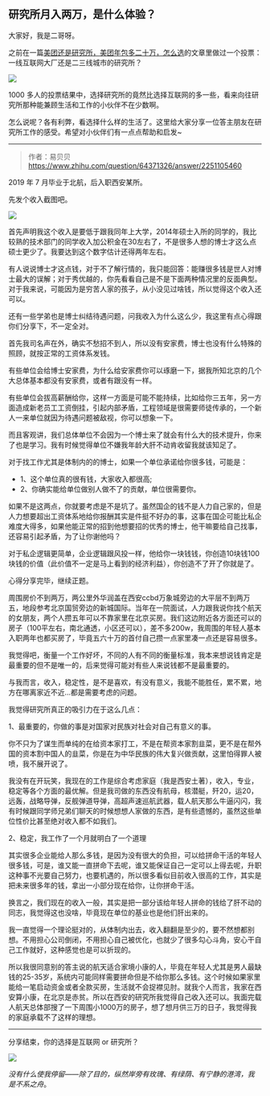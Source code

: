## 研究所月入两万，是什么体验？

大家好，我是二哥呀。

之前在一篇[美团还是研究所，美团年包多二十万，怎么选](https://mp.weixin.qq.com/s/oc-6Um6y0LlpSQwDY4HAbw)的文章里做过一个投票：一线互联网大厂还是二三线城市的研究所？

![](https://cdn.jsdelivr.net/gh/itwanger/toBeBetterJavaer/images/manongshenghuo/yanjiusuo-20wan-1.png)

1000 多人的投票结果中，选择研究所的竟然比选择互联网的多一些，看来向往研究所那种能兼顾生活和工作的小伙伴不在少数啊。

怎么说呢？各有利弊，看选择什么样的生活了。这里给大家分享一位答主朋友在研究所工作的感受。希望对小伙伴们有一点点帮助和启发~

-----

>作者：易贝贝
>https://www.zhihu.com/question/64371326/answer/2251105460

2019 年 7 月毕业于北航，后入职西安某所。

先发个收入截图吧。

![](https://cdn.jsdelivr.net/gh/itwanger/toBeBetterJavaer/images/manongshenghuo/yanjiusuo-20wan-2.png)

首先声明我这个收入是要低于跟我同年上大学，2014年硕士入所的同学的，我比较熟的技术部门的同学收入加公积金在30左右了，不是很多人想的博士才这么点硕士更少了。我要达到这个数字估计还得两年左右。

有人说说博士才这点钱，对于不了解行情的，我只能回答：能赚很多钱是世人对博士最大的误解；对于秀优越的，你先看看自己是不是下面两种情况里的反面典型。对于我来说，可能因为是穷苦人家的孩子，从小没见过啥钱，所以觉得这个收入还可以。

还有一些学弟也是博士纠结待遇问题，问我收入为什么这么少，我这里有点心得跟你们分享下，不一定全对。

首先我司名声在外，确实不愁招不到人，所以没有安家费，博士也没有什么特殊的照顾，就按正常的工资体系发钱。

有些单位会给博士安家费，为什么给安家费你可以琢磨一下，据我所知北京的几个大总体基本都没有安家费，或者有跟没有一样。

有些单位会拔高薪酬给你，这样一方面是可能不能持续，比如给你三五年，另一方面造成新老员工工资倒挂，引起内部矛盾，工程领域是很需要师徒传承的，一个新人一来单位就因为待遇问题被敌视，你可以想象一下。

而且客观讲，我们总体单位不会因为一个博士来了就会有什么大的技术提升，你来了也是学习。我有时候觉得单位不嫌我年龄大肝不动肯收留我就该知足了。

对于找工作尤其是体制内的的博士，如果一个单位承诺给你很多钱，可能是：

- 1、这个单位真的很有钱，大家收入都很高;
- 2、你确实能给单位做别人做不了的贡献，单位很需要你。

如果不是这两点，你就要考虑是不是坑了。虽然国企的钱不是人力自己家的，但是人力想要超出工资体系地给你报酬其实是件挺不好办的事，这事在国企可能比私企难度大得多，如果他能正常的招到他想要招的优秀的博士，他干嘛要给自己找事，还容易引起矛盾，为了让你谢他吗？

对于私企逻辑更简单，企业逻辑跟风投一样，他给你一块钱钱，你创造10块钱100块钱的价值（此价值不一定是马上看到的经济利益），你创造不了开了你就是了。

心得分享完毕，继续正题。

周围房价不到两万，两公里外华润盖在西安ccbd万象城旁边的大平层不到两万五，地段参考北京国贸旁边的新城国际。当年在一院面试，人力跟我说你找个航天的女朋友，两个人攒五年可以不靠家里在北京买房。我们这边附近各方面还可以的房子（100平左右，南北通透，小区还可以），差不多200w，我周围的年轻人基本入职两年也都买房了，毕竟五六十万的首付自己攒一点家里凑一点还是容易很多。

我觉得吧，衡量一个工作好坏，不同的人有不同的衡量标准，我本来想说钱肯定是最重要的但不是唯一的，后来觉得可能对有些人来说钱都不是最重要的。

与我而言，收入，稳定性，是不是喜欢，有没有意义，我能不能胜任，累不累，地方在哪离家近不近…都是需要考虑的问题。

我觉得研究所真正的吸引力在于这么几点：

1、最重要的，你做的事是对国家对民族对社会对自己有意义的事。

你不只为了谋生而单纯的在给资本家打工，不是在帮资本家割韭菜，更不是在帮外国的资本割中国人的韭菜，你是在为中华民族的伟大复兴做贡献，这里怕得罪人被喷，我不展开说了。

我没有在开玩笑，我现在的工作是综合考虑家庭（我是西安土著），收入，专业，稳定等各个方面的最优解。但是我司做的东西没有航母，核潜艇，歼20，运20，远轰，战略导弹，反舰弹道导弹，高超声速巡航武器，载人航天那么牛逼闪闪，我有时候跟同学师兄弟们聊天的时候想想人家做的东西，是有些遗憾的，虽然这些单位性价比甚至绝对收入都不如我们。

2、稳定，我工作了一个月就明白了一个道理

其实很多企业能给人那么多钱，是因为没有很大的负担，可以给拼命干活的年轻人很多钱，可是，谁又能一直拼命下去呢，谁又能保证自己一定可以上得去呢，升职这种事不光要自己努力，也要机遇的，所以很多看似目前收入很高的工作，其实是把未来很多年的钱，拿出一小部分现在给你，让你拼命干活。

换言之，我们现在的收入一般，其实是把一部分该给年轻人拼命的钱给了肝不动的同志，我觉得这也没啥，毕竟现在单位的基业也是他们肝出来的。

我一直觉得一个理论挺对的，从体制内出去，收入翻翻是至少的，要不然想都别想。不用担心公司倒闭，不用担心自己被优化，也就少了很多勾心斗角，安心干自己工作就好，这种感觉也是可以折现的。

所以我很同意别的答主说的航天适合家境小康的人，毕竟在年轻人尤其是男人最缺钱的25-35岁，系统内可能同样需要拼命但是不给你那么多钱。这个时候如果家里能给一笔启动资金或者全款买房，生活就不会捉襟见肘。就我个人而言，我家在西安算小康，在北京是赤贫。所以在西安的研究所我觉得自己收入还可以。我面完载人航天总体部搜了一下周围小1000万的房子，想了想月供三万的日子，我觉得我的家庭承载不了这样的理想。

-----

分享结束，你的选择是互联网 or 研究所？

![](https://cdn.jsdelivr.net/gh/itwanger/toBeBetterJavaer/images/manongshenghuo/yanjiusuo-20wan-3.png)

*没有什么使我停留——除了目的，纵然岸旁有玫瑰、有绿荫、有宁静的港湾，我是不系之舟*。
